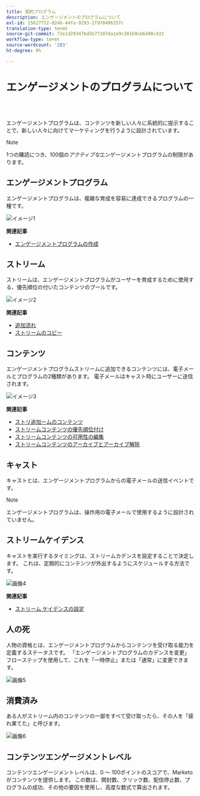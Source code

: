 ```yaml
---
title: 契約プログラム
description: エンゲージメントのプログラムについて
exl-id: 15627752-8246-44fa-9293-2f97849635fc
translation-type: tm+mt
source-git-commit: 72e1d29347bd5b77107da1e9c30169cb6490c432
workflow-type: tm+mt
source-wordcount: '283'
ht-degree: 9%

---
```


# エンゲージメントのプログラムについて

<br> 

エンゲージメントプログラムは、コンテンツを新しい人々に系統的に提示することで、新しい人々に向けてマーケティングを行うように設計されています。

>[!NOTE]
>
>1つの購読につき、100個の&#x200B;_アクティブな_&#x200B;エンゲージメントプログラムの制限があります。

## エンゲージメントプログラム

エンゲージメントプログラムは、複雑な育成を容易に達成できるプログラムの一種です。

![イメージ1](/help/sky/assets/engagement-programs/understanding-engagement-programs/understanding-engagement-programs-1.png)

**関連記事**

* [エンゲージメントプログラムの作成](/help/sky/create-an-engagement-program.md)

## ストリーム

ストリームは、エンゲージメントプログラムがユーザーを育成するために使用する、優先順位の付いたコンテンツのプールです。

![イメージ2](/help/sky/assets/engagement-programs/understanding-engagement-programs/understanding-engagement-programs-2.png)

**関連記事**

* [追加流れ](/help/sky/add-a-stream-to-an-engagement-program.md)
* [ストリームのコピー](/help/sky/clone-a-stream.md)

## コンテンツ

エンゲージメントプログラムストリームに追加できるコンテンツには、電子メールとプログラムの2種類があります。 電子メールはキャスト時にユーザーに送信されます。

![イメージ3](/help/sky/assets/engagement-programs/understanding-engagement-programs/understanding-engagement-programs-3.png)

**関連記事**

* [ストリ追加ームのコンテンツ](/help/sky/add-content-to-an-engagement-stream.md)
* [ストリームコンテンツの優先順位付け](/help/sky/prioritize-stream-content.md)
* [ストリームコンテンツの可用性の編集](/help/sky/edit-availability-of-stream-content.md)
* [ストリームコンテンツのアーカイブとアーカイブ解除](/help/sky/archive-and-unarchive-stream-content.md)

## キャスト

キャストとは、エンゲージメントプログラムからの電子メールの送信イベントです。

>[!NOTE]
>
>エンゲージメントプログラムは、操作用の電子メールで使用するように設計されていません。

## ストリームケイデンス

キャストを実行するタイミングは、ストリームカデンスを設定することで決定します。 これは、定期的にコンテンツが外出するようにスケジュールする方法です。

![画像4](/help/sky/assets/engagement-programs/understanding-engagement-programs/understanding-engagement-programs-4.png)

**関連記事**

* [ストリーム ケイデンスの設定](/help/sky/set-stream-cadence.md)

## 人の死

人物の資格とは、エンゲージメントプログラムからコンテンツを受け取る能力を定義するステータスです。 「エンゲージメントプログラムのカデンスを変更」フローステップを使用して、これを「一時停止」または「通常」に変更できます。

![画像5](/help/sky/assets/engagement-programs/understanding-engagement-programs/understanding-engagement-programs-5.png)

## 消費済み

ある人がストリーム内のコンテンツの一部をすべて受け取ったら、その人を「疲れ果てた」と呼びます。

![画像6](/help/sky/assets/engagement-programs/understanding-engagement-programs/understanding-engagement-programs-6.png)

## コンテンツエンゲージメントレベル

コンテンツエンゲージメントレベルは、0 ～ 100ポイントのスコアで、Marketoがコンテンツを提供します。 この数は、開封数、クリック数、配信停止数、プログラムの成功、その他の要因を使用し、高度な数式で算出されます。
